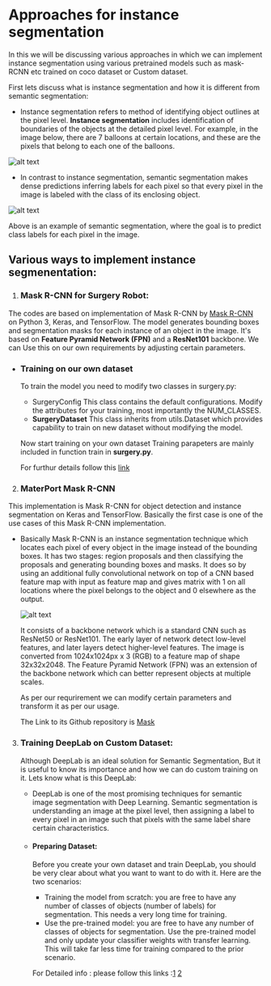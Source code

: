 # Approaches for instance segmentation 
In this we will be discussing various approaches in which we can implement instance segmentation using various pretrained models such as mask-RCNN etc trained on coco dataset or Custom dataset.

First lets discuss what is instance segmentation and how it is different from semantic segmentation:
* Instance segmentation refers to method of identifying object outlines at the pixel level. **Instance segmentation** includes identification of boundaries of the objects at the detailed pixel level. For example, in the image below, there are 7 balloons at certain locations, and these are the pixels that belong to each one of the balloons.

![alt text](https://miro.medium.com/max/443/1*I5_PSpXNmPDp5K9zvUZLpg.png " instance segmentation ")

* In contrast to instance segmentation, semantic segmentation makes dense predictions inferring labels for each pixel so that every pixel in the image is labeled with the class of its enclosing object.

![alt text](https://www.jeremyjordan.me/content/images/2018/05/Screen-Shot-2018-05-17-at-7.42.16-PM.png " semantic segmentation ")

Above is an example of semantic segmentation, where the goal is to predict class labels for each pixel in the image.

## Various ways to implement instance segmenentation:

1. ### Mask R-CNN for Surgery Robot:

The codes are based on implementation of Mask R-CNN by [Mask R-CNN](https://github.com/matterport/Mask_RCNN) on Python 3, Keras, and TensorFlow. The model generates bounding boxes and segmentation masks for each instance of an object in the image. It's based on **Feature Pyramid Network (FPN)** and a **ResNet101** backbone. We can Use this on our own requirements by adjusting certain parameters.

* ### Training on our own dataset

  To train the model you need to modify two classes in surgery.py:
    * SurgeryConfig This class contains the default configurations. Modify the attributes for your training, most importantly the             NUM_CLASSES.
    * **SurgeryDataset** This class inherits from utils.Dataset which provides capability to train on new dataset without modifying the model.
    
    Now start training on your own dataset Training parapeters are mainly included in function train in **surgery.py**.
    
    For furthur details follow this [link](https://github.com/SUYEgit/Surgery-Robot-Detection-Segmentation)
 2. ### MaterPort Mask R-CNN   
   This implementation is  Mask R-CNN for object detection and instance segmentation on Keras and TensorFlow.
   Basically the first case is one of the use cases of this Mask R-CNN implementation.
  * Basically Mask R-CNN is an instance segmentation technique which locates each pixel of every object in the image instead of the bounding boxes. It has two stages: region proposals and then classifying the proposals and generating bounding boxes and masks. It does so by using an additional fully convolutional network on top of a CNN based feature map with input as feature map and gives matrix with 1 on all locations where the pixel belongs to the object and 0 elsewhere as the output. 
    
    
    ![alt text](https://miro.medium.com/proxy/1*IWWOPIYLqqF9i_gXPmBk3g.png " instance segmentation ")
    
    
    
    It consists of a backbone network which is a standard CNN such as ResNet50 or ResNet101. The early layer of network detect low-level features, and later layers detect higher-level features. The image is converted from 1024x1024px x 3 (RGB) to a feature map of shape 32x32x2048. The Feature Pyramid Network (FPN) was an extension of the backbone network which can better represent objects at multiple scales.
    
     As per our requrirement we can modify certain parameters and transform it as per our usage.
     
     The Link to its Github repository is [Mask](https://github.com/matterport/Mask_RCNN) 
     
3. ### Training DeepLab on Custom Dataset:
   Although DeepLab is an ideal solution for Semantic Segmentation, But it is useful to know its importance and how we can do custom training on it. Lets know what is this DeepLab:
   
   * DeepLab is one of the most promising techniques for semantic image segmentation with Deep Learning. Semantic segmentation is understanding an image at the pixel level, then assigning a label to every pixel in an image such that pixels with the same label share certain characteristics.
   * #### Preparing Dataset:
     Before you create your own dataset and train DeepLab, you should be very clear about what you want to want to do with it.   Here are the two scenarios:
       * Training the model from scratch: you are free to have any number of classes of objects (number of labels) for segmentation. This needs a very long time for training.
       * Use the pre-trained model: you are free to have any number of classes of objects for segmentation. Use the pre-trained model and only update your classifier weights with transfer learning. This will take far less time for training compared to the prior scenario.
       
       For Detailed info : please follow this links :[1](http://hellodfan.com/2018/07/06/DeepLabv3-with-own-dataset)
                                                     [2](https://www.freecodecamp.org/news/how-to-use-deeplab-in-tensorflow-for-object-segmentation-using-deep-learning-a5777290ab6b)
     
     
    
    
    
    
    
    
    
    
    
    
